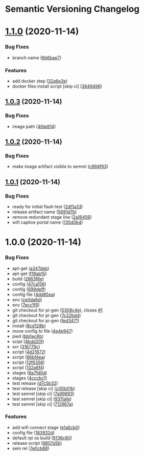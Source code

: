 # Semantic Versioning Changelog

# [1.1.0](https://github.com/ambianic/ambianic-rpi-image/compare/v1.0.3...v1.1.0) (2020-11-14)


### Bug Fixes

* branch name ([6b6bae7](https://github.com/ambianic/ambianic-rpi-image/commit/6b6bae79b9cbb24d6933d2b2ccfa1d3d100d1d8f))


### Features

* add docker step ([32a6e3e](https://github.com/ambianic/ambianic-rpi-image/commit/32a6e3eb961aade530c7fa1772b51a3caed7a21b))
* docker files install script [skip ci] ([3849496](https://github.com/ambianic/ambianic-rpi-image/commit/3849496d65c3bf6c16ff08fa67115548b7bb0e99))

## [1.0.3](https://github.com/ambianic/ambianic-rpi-image/compare/v1.0.2...v1.0.3) (2020-11-14)


### Bug Fixes

* image path ([4fda914](https://github.com/ambianic/ambianic-rpi-image/commit/4fda914054a50eb8dba2a9a0999ed98380aaf262))

## [1.0.2](https://github.com/ambianic/ambianic-rpi-image/compare/v1.0.1...v1.0.2) (2020-11-14)


### Bug Fixes

* make image artifact visible to semrel ([c994f93](https://github.com/ambianic/ambianic-rpi-image/commit/c994f93954b6879308951ec7e60c514046ac5d5c))

## [1.0.1](https://github.com/ambianic/ambianic-rpi-image/compare/v1.0.0...v1.0.1) (2020-11-14)


### Bug Fixes

* ready for initial flash test ([2df1a33](https://github.com/ambianic/ambianic-rpi-image/commit/2df1a33c0805288b0aaa7b27e4546ef325f73e35))
* release artifact name ([5691d7b](https://github.com/ambianic/ambianic-rpi-image/commit/5691d7b4308097ba5e93dc6e383b0d212d78a522))
* remove redundant stage line ([2a16456](https://github.com/ambianic/ambianic-rpi-image/commit/2a164565dff2604b6382402f198a0b9d793f118a))
* wifi captive portal name ([135d0b4](https://github.com/ambianic/ambianic-rpi-image/commit/135d0b4adfa8d7561da30828fcc92d4c15761254))

# 1.0.0 (2020-11-14)


### Bug Fixes

* apt-get ([a347deb](https://github.com/ambianic/ambianic-rpi-image/commit/a347deb2aa8b4af730e903ecfb8528b7574e94c2))
* apt-get ([f18ab15](https://github.com/ambianic/ambianic-rpi-image/commit/f18ab151b4a080ebbbd6e55b8f1745200f7c570a))
* build ([2663f6e](https://github.com/ambianic/ambianic-rpi-image/commit/2663f6e7754af7235f030708b0c0ddbc836fedcc))
* config ([47ca156](https://github.com/ambianic/ambianic-rpi-image/commit/47ca1564f9eb4cdac550be4aae5c34d14d874dcd))
* config ([699deff](https://github.com/ambianic/ambianic-rpi-image/commit/699deff78ffd29aa837d9f67102a37e3ab07b734))
* config file ([4dd85ea](https://github.com/ambianic/ambianic-rpi-image/commit/4dd85ea80f579af6196d1d12366f381acce2c5a1))
* env ([ce0da6d](https://github.com/ambianic/ambianic-rpi-image/commit/ce0da6d7429895b4ce16ab54ec1cc58fa090e3a5))
* env ([7ecc1f9](https://github.com/ambianic/ambianic-rpi-image/commit/7ecc1f9d30c5cdb6680062daf1574644e73f6707))
* git checkout for pi-gen ([5308c4e](https://github.com/ambianic/ambianic-rpi-image/commit/5308c4ee787e248ad46f2e7b1ac6a3da6be1b5fd)), closes [#1](https://github.com/ambianic/ambianic-rpi-image/issues/1)
* git checkout for pi-gen ([7c22bdd](https://github.com/ambianic/ambianic-rpi-image/commit/7c22bdda451aafba752699c5b4e15c0207943ad2))
* git checkout for pi-gen ([fed3471](https://github.com/ambianic/ambianic-rpi-image/commit/fed34717b4da3511a4466ac4382d3e3db0ee23a9))
* install ([8cd128b](https://github.com/ambianic/ambianic-rpi-image/commit/8cd128b0581d4c0a7c4a2043bf7bdb4d93ca0248))
* move config to file ([4e4e947](https://github.com/ambianic/ambianic-rpi-image/commit/4e4e9479975b8bff144d0ae67b87ca5656623320))
* pwd ([bb0ec6b](https://github.com/ambianic/ambianic-rpi-image/commit/bb0ec6b5e892d5b9ee1d0ff603078703d5eac1c9))
* scipt ([4bdd20f](https://github.com/ambianic/ambianic-rpi-image/commit/4bdd20f8f9c29091aea2d56145323706906628fe))
* scr ([316779c](https://github.com/ambianic/ambianic-rpi-image/commit/316779c04cab6c448fb58bfb9e6b7789c5d51652))
* script ([4d21672](https://github.com/ambianic/ambianic-rpi-image/commit/4d216720fa1ecf432ec005f7ab501d02f9e3d43e))
* script ([66bf4ea](https://github.com/ambianic/ambianic-rpi-image/commit/66bf4eafc4859449d303689fe967f518fa4bfe34))
* script ([12f6356](https://github.com/ambianic/ambianic-rpi-image/commit/12f6356748045f7ec874c134a2d8f37b6d3587e7))
* script ([132a6f4](https://github.com/ambianic/ambianic-rpi-image/commit/132a6f424f277a0451feeb9a82075260a755fcbc))
* stages ([6a7fd0d](https://github.com/ambianic/ambianic-rpi-image/commit/6a7fd0d2872424a585e6ef4089a160e1616308cf))
* stages ([4cccbc1](https://github.com/ambianic/ambianic-rpi-image/commit/4cccbc1a714c53834dc74538bfd6f7b0b72cae78))
* test release ([d7c5b32](https://github.com/ambianic/ambianic-rpi-image/commit/d7c5b32c90d3597896f48978df12025ab21033d9))
* test release [skip ci] ([c00b01b](https://github.com/ambianic/ambianic-rpi-image/commit/c00b01bab4eadd7327d8f6ec291d1bd7b725ed2e))
* test semrel [skip ci] ([7a99893](https://github.com/ambianic/ambianic-rpi-image/commit/7a9989326bcfd9374e9b75fd471f4ca2654bc1b8))
* test semrel [skip ci] ([9311afe](https://github.com/ambianic/ambianic-rpi-image/commit/9311afea280521b4d2c175e578f98225ccf44dfb))
* test semrel [skip ci] ([712967a](https://github.com/ambianic/ambianic-rpi-image/commit/712967a5de672dfad54466dc3fa23b3def0539d0))


### Features

* add wifi connect stage ([e1a6cb0](https://github.com/ambianic/ambianic-rpi-image/commit/e1a6cb024ef88b64a23ce726010c836287986061))
* config file ([183932d](https://github.com/ambianic/ambianic-rpi-image/commit/183932d663f91927daea2fd47f57ecc2e466cc17))
* default rpi os build ([9136c80](https://github.com/ambianic/ambianic-rpi-image/commit/9136c80b83b97e3ff055ca2fed90ce0b03ec1717))
* release script ([9807a5b](https://github.com/ambianic/ambianic-rpi-image/commit/9807a5b6ab3531d9c20b1ff6c2010ec4fd0b6cab))
* sem rel ([7e0cb88](https://github.com/ambianic/ambianic-rpi-image/commit/7e0cb88b85898338c79563569ad6e9f260c14a26))
